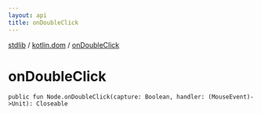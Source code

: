 ```yaml
---
layout: api
title: onDoubleClick
---
```

[stdlib](../index.html) / [kotlin.dom](index.html) / [onDoubleClick](onDoubleClick.html)

# onDoubleClick

```
public fun Node.onDoubleClick(capture: Boolean, handler: (MouseEvent)->Unit): Closeable
```

